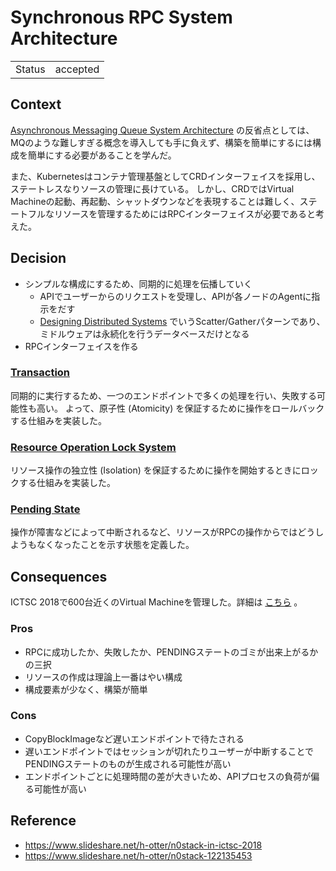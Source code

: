 # Synchronous RPC System Architecture

|||
|--|--|
| Status | accepted |

## Context

[Asynchronous Messaging Queue System Architecture](asynchronous_mq_system_architecture.md) の反省点としては、MQのような難しすぎる概念を導入しても手に負えず、構築を簡単にするには構成を簡単にする必要があることを学んだ。

また、Kubernetesはコンテナ管理基盤としてCRDインターフェイスを採用し、ステートレスなりソースの管理に長けている。
しかし、CRDではVirtual Machineの起動、再起動、シャットダウンなどを表現することは難しく、ステートフルなリソースを管理するためにはRPCインターフェイスが必要であると考えた。

## Decision

- シンプルな構成にするため、同期的に処理を伝播していく
    - APIでユーザーからのリクエストを受理し、APIが各ノードのAgentに指示をだす
    - [Designing Distributed Systems](https://azure.microsoft.com/en-us/resources/designing-distributed-systems/en-us/) でいうScatter/Gatherパターンであり、ミドルウェアは永続化を行うデータベースだけとなる
- RPCインターフェイスを作る

### [Transaction](transaction.md)

同期的に実行するため、一つのエンドポイントで多くの処理を行い、失敗する可能性も高い。
よって、原子性 (Atomicity) を保証するために操作をロールバックする仕組みを実装した。

### [Resource Operation Lock System](lock.md)

リソース操作の独立性 (Isolation) を保証するために操作を開始するときにロックする仕組みを実装した。

### [Pending State](pending.md)

操作が障害などによって中断されるなど、リソースがRPCの操作からではどうしようもなくなったことを示す状態を定義した。

## Consequences

ICTSC 2018で600台近くのVirtual Machineを管理した。詳細は [こちら](https://www.slideshare.net/h-otter/n0stack-in-ictsc-2018) 。

### Pros

- RPCに成功したか、失敗したか、PENDINGステートのゴミが出来上がるかの三択
- リソースの作成は理論上一番はやい構成
- 構成要素が少なく、構築が簡単

### Cons

- CopyBlockImageなど遅いエンドポイントで待たされる
- 遅いエンドポイントではセッションが切れたりユーザーが中断することでPENDINGステートのものが生成される可能性が高い
- エンドポイントごとに処理時間の差が大きいため、APIプロセスの負荷が偏る可能性が高い

## Reference

- https://www.slideshare.net/h-otter/n0stack-in-ictsc-2018
- https://www.slideshare.net/h-otter/n0stack-122135453
